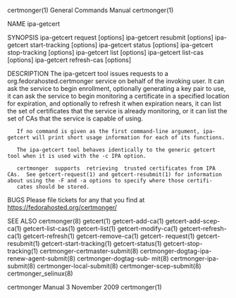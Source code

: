 certmonger(1)                                                                              General Commands Manual                                                                              certmonger(1)



NAME
       ipa-getcert


SYNOPSIS
        ipa-getcert request [options]
        ipa-getcert resubmit [options]
        ipa-getcert start-tracking [options]
        ipa-getcert status [options]
        ipa-getcert stop-tracking [options]
        ipa-getcert list [options]
        ipa-getcert list-cas [options]
        ipa-getcert refresh-cas [options]


DESCRIPTION
       The ipa-getcert tool issues requests to a org.fedorahosted.certmonger service on behalf of the invoking user.  It can ask the service to begin enrollment, optionally generating a key pair to use, it
       can ask the service to begin monitoring a certificate in a specified location for expiration, and optionally to refresh it when expiration nears, it can list the set of certificates that the service
       is already monitoring, or it can list the set of CAs that the service is capable of using.

       If no command is given as the first command-line argument, ipa-getcert will print short usage information for each of its functions.

       The ipa-getcert tool behaves identically to the generic getcert tool when it is used with the -c IPA option.

       certmonger  supports  retrieving  trusted certificates from IPA CAs.  See getcert-request(1) and getcert-resubmit(1) for information about using the -F and -a options to specify where those certifi‐
       cates should be stored.


BUGS
       Please file tickets for any that you find at https://fedorahosted.org/certmonger/


SEE ALSO
       certmonger(8) getcert(1) getcert-add-ca(1) getcert-add-scep-ca(1) getcert-list-cas(1) getcert-list(1)  getcert-modify-ca(1)  getcert-refresh-ca(1)  getcert-refresh(1)  getcert-remove-ca(1)  getcert-
       request(1) getcert-resubmit(1) getcert-start-tracking(1) getcert-status(1) getcert-stop-tracking(1) certmonger-certmaster-submit(8) certmonger-dogtag-ipa-renew-agent-submit(8) certmonger-dogtag-sub‐
       mit(8) certmonger-ipa-submit(8) certmonger-local-submit(8) certmonger-scep-submit(8) certmonger_selinux(8)



certmonger Manual                                                                              3 November 2009                                                                                  certmonger(1)
